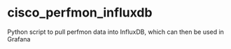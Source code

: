 # cisco_perfmon_influxdb
Python script to pull perfmon data into InfluxDB, which can then be used in Grafana
